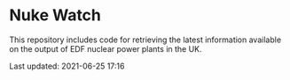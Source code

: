 # Nuke Watch

This repository includes code for retrieving the latest information available on the output of EDF nuclear power plants in the UK.

Last updated: 2021-06-25 17:16
